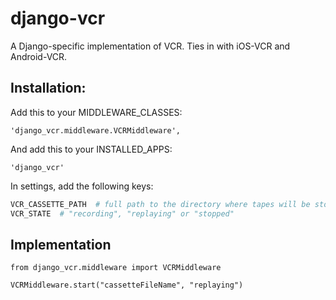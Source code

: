 # django-vcr
A Django-specific implementation of VCR. Ties in with iOS-VCR and Android-VCR.

## Installation:
Add this to your MIDDLEWARE_CLASSES:
```
'django_vcr.middleware.VCRMiddleware',
```

And add this to your INSTALLED_APPS:
```
'django_vcr'
```

In settings, add the following keys:
```python
VCR_CASSETTE_PATH  # full path to the directory where tapes will be stored
VCR_STATE  # "recording", "replaying" or "stopped"
```

## Implementation
```
from django_vcr.middleware import VCRMiddleware

VCRMiddleware.start("cassetteFileName", "replaying")
```
